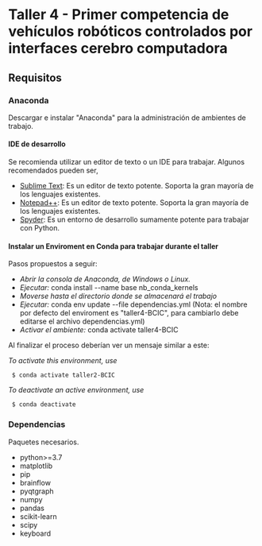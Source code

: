 # Taller 4 - Primer competencia de vehículos robóticos controlados por interfaces cerebro computadora

## Requisitos

### Anaconda

Descargar e instalar "Anaconda" para la administración de ambientes de trabajo.

#### IDE de desarrollo

Se recomienda utilizar un editor de texto o un IDE para trabajar. Algunos recomendados pueden ser,

- [Sublime Text](https://www.sublimetext.com/3): Es un editor de texto potente. Soporta la gran mayoría de los lenguajes existentes.
- [Notepad++](https://notepad-plus-plus.org/downloads/): Es un editor de texto potente. Soporta la gran mayoría de los lenguajes existentes.
- [Spyder](https://www.spyder-ide.org/): Es un entorno de desarrollo sumamente potente para trabajar con Python.

#### Instalar un Enviroment en Conda para trabajar durante el taller

Pasos propuestos a seguir:

- _Abrir la consola de Anaconda, de Windows o Linux._
- _Ejecutar:_ conda install --name base nb_conda_kernels
- _Moverse hasta el directorio donde se almacenará el trabajo_
- _Ejecutar:_ conda env update --file dependencias.yml (Nota: el nombre por defecto del enviroment es "taller4-BCIC", para cambiarlo debe editarse el archivo dependencias.yml)
- _Activar el ambiente:_ conda activate taller4-BCIC

Al finalizar el proceso deberían ver un mensaje similar a este:

_To activate this environment, use_

     $ conda activate taller2-BCIC

_To deactivate an active environment, use_

     $ conda deactivate

### Dependencias

Paquetes necesarios.

- python>=3.7
- matplotlib
- pip
- brainflow
- pyqtgraph
- numpy
- pandas
- scikit-learn
- scipy
- keyboard